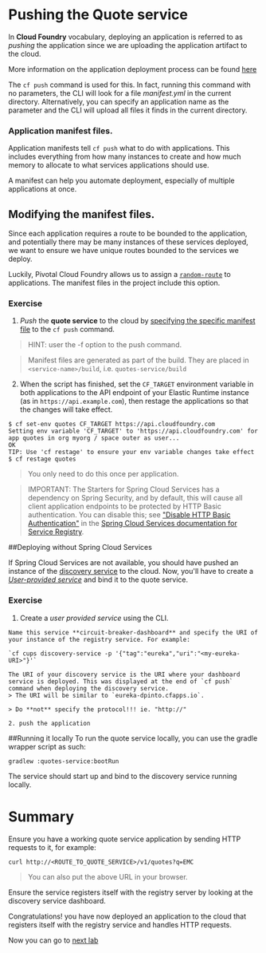 # Pushing the Quote service

In **Cloud Foundry** vocabulary, deploying an application is referred to as *pushing* the application since we are uploading the application artifact to the cloud.

More information on the application deployment process can be found [here](http://docs.pivotal.io/pivotalcf/devguide/deploy-apps/deploy-app.html)

The `cf push` command is used for this. In fact, running this command with no parameters, the CLI will look for a file *manifest.yml* in the current directory. Alternatively, you can specify an application name as the parameter and the CLI will upload all files it finds in the current directory.

### Application manifest files.
Application manifests tell `cf push` what to do with applications. This includes everything from how many instances to create and how much memory to allocate to what services applications should use.

A manifest can help you automate deployment, especially of multiple applications at once.

## Modifying the manifest files.
Since each application requires a route to be bounded to the application, and potentially there may be many instances of these services deployed, we want to ensure we have unique routes bounded to the services we deploy.

Luckily, Pivotal Cloud Foundry allows us to assign a [`random-route`](http://docs.pivotal.io/pivotalcf/devguide/deploy-apps/manifest.html#random-route) to applications. The manifest files in the project include this option.

### Exercise

1. *Push* the **quote service** to the cloud by [specifying the specific manifest file](http://docs.pivotal.io/pivotalcf/devguide/deploy-apps/manifest.html#find-manifest) to the `cf push` command.

  > HINT: user the -f option to the push command.

  > Manifest files are generated as part of the build. They are placed in `<service-name>/build`, i.e. `quotes-service/build`

2. When the script has finished, set the `CF_TARGET` environment variable in both applications to the API endpoint of your Elastic Runtime instance (as in `https://api.example.com`), then restage the applications so that the changes will take effect.

  ```
  $ cf set-env quotes CF_TARGET https://api.cloudfoundry.com
  Setting env variable 'CF_TARGET' to 'https://api.cloudfoundry.com' for app quotes in org myorg / space outer as user...
  OK
  TIP: Use 'cf restage' to ensure your env variable changes take effect
  $ cf restage quotes
  ```
  > You only need to do this once per application.

  > IMPORTANT: The Starters for Spring Cloud Services has a dependency on Spring Security, and by default, this will cause all client application endpoints to be protected by HTTP Basic authentication. You can disable this; see ["Disable HTTP Basic Authentication"](http://docs.pivotal.io/spring-cloud-services/service-registry/registering-a-service.html#disable-http-basic-auth) in the [Spring Cloud Services documentation for Service Registry](http://docs.pivotal.io/spring-cloud-services/service-registry/).

##Deploying without Spring Cloud Services

  If Spring Cloud Services are not available, you should have pushed an instance of the [discovery service](https://github.com/dpinto-pivotal/cf-SpringBootTrader-extras) to the cloud. Now, you'll have to create a [*User-provided service*](http://docs.pivotal.io/pivotalcf/devguide/services/user-provided.html) and bind it to the quote service.

  ### Exercise
  1. Create a *user provided service* using the CLI.

    Name this service **circuit-breaker-dashboard** and specify the URI of your instance of the registry service. For example:

    `cf cups discovery-service -p '{"tag":"eureka","uri":"<my-eureka-URI>"}'`

    The URI of your discovery service is the URI where your dashboard service is deployed. This was displayed at the end of `cf push` command when deploying the discovery service.
    > The URI will be similar to `eureka-dpinto.cfapps.io`.

    > Do **not** specify the protocol!!! ie. "http://"

    2. push the application

##Running it locally
  To run the quote service locally, you can use the gradle wrapper script as such:

  ```
  gradlew :quotes-service:bootRun
  ```
  The service should start up and bind to the discovery service running locally.

# Summary

Ensure you have a working quote service application by sending HTTP requests to it, for example:

`curl http://<ROUTE_TO_QUOTE_SERVICE>/v1/quotes?q=EMC`

> You can also put the above URL in your browser.

Ensure the service registers itself with the registry server by looking at the discovery service dashboard.

Congratulations! you have now deployed an application to the cloud that registers itself with the registry service and handles HTTP requests.

Now you can go to [next lab](lab_pushall.md)
